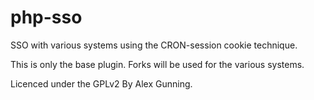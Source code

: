 # php-sso
SSO with various systems using the CRON-session cookie technique.

This is only the base plugin. Forks will be used for the various systems.

Licenced under the GPLv2 By Alex Gunning.

